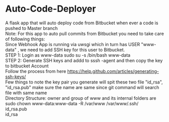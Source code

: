 # Auto-Code-Deployer
A flask app that will auto deploy code from Bitbucket when ever a code is pushed to Master branch
<br>
Note: For this app to auto pull commits from Bitbucket you need to take care of following things:
 <br>
 Since Webhook App is running via uwsgi which in turn has USER "www-data" , we need to add SSH key for this user to Bitbucket.<br>
 STEP 1: Login as www-data   sudo su -s /bin/bash www-data<br>
 STEP 2: Generate SSH keys and addd to sssh -agent and then copy the key to bitbucket Account<br>
         Follow the process from here  https://help.github.com/articles/generating-ssh-keys/<br>
Few things to note  the key pair you generate will spit these two file "id_rsa", "id_rsa.pub" make sure the name are same since git command will search file with same name <br>
Directory Structure:  owner and group of www and its internal folders are  sudo chown www-data:www-data -R /var/www
/var/www/.ssh/<br>
	id_rsa.pub<br>
	id_rsa<br>
